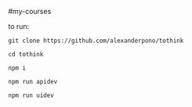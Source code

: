 #my-courses

to run:
```
git clone https://github.com/alexanderpono/tothink

cd tothink

npm i

npm run apidev

npm run uidev

```